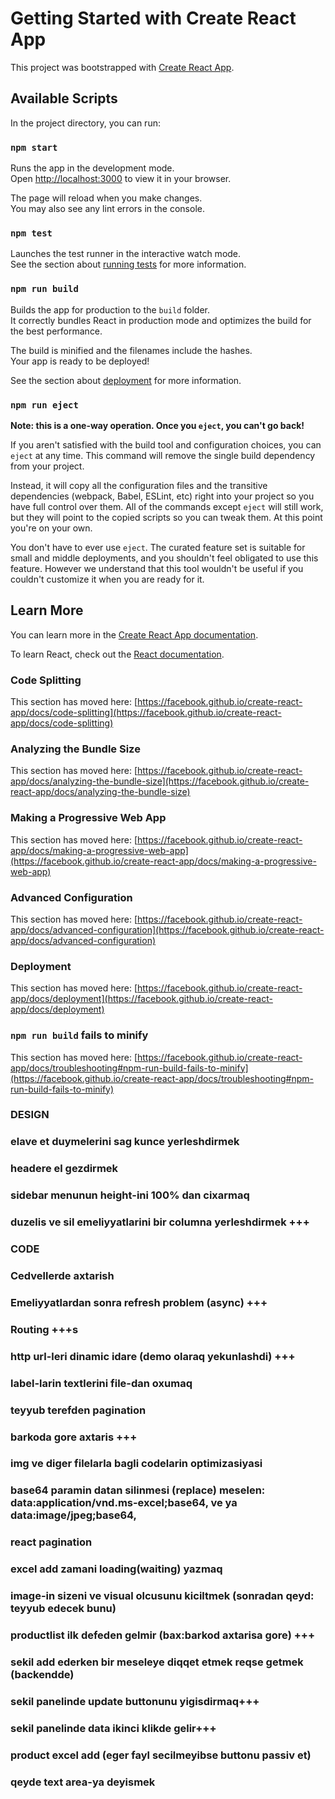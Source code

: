 # Getting Started with Create React App

This project was bootstrapped with [Create React App](https://github.com/facebook/create-react-app).

## Available Scripts

In the project directory, you can run:

### `npm start`

Runs the app in the development mode.\
Open [http://localhost:3000](http://localhost:3000) to view it in your browser.

The page will reload when you make changes.\
You may also see any lint errors in the console.

### `npm test`

Launches the test runner in the interactive watch mode.\
See the section about [running tests](https://facebook.github.io/create-react-app/docs/running-tests) for more information.

### `npm run build`

Builds the app for production to the `build` folder.\
It correctly bundles React in production mode and optimizes the build for the best performance.

The build is minified and the filenames include the hashes.\
Your app is ready to be deployed!

See the section about [deployment](https://facebook.github.io/create-react-app/docs/deployment) for more information.

### `npm run eject`

**Note: this is a one-way operation. Once you `eject`, you can't go back!**

If you aren't satisfied with the build tool and configuration choices, you can `eject` at any time. This command will remove the single build dependency from your project.

Instead, it will copy all the configuration files and the transitive dependencies (webpack, Babel, ESLint, etc) right into your project so you have full control over them. All of the commands except `eject` will still work, but they will point to the copied scripts so you can tweak them. At this point you're on your own.

You don't have to ever use `eject`. The curated feature set is suitable for small and middle deployments, and you shouldn't feel obligated to use this feature. However we understand that this tool wouldn't be useful if you couldn't customize it when you are ready for it.

## Learn More

You can learn more in the [Create React App documentation](https://facebook.github.io/create-react-app/docs/getting-started).

To learn React, check out the [React documentation](https://reactjs.org/).

### Code Splitting

This section has moved here: [https://facebook.github.io/create-react-app/docs/code-splitting](https://facebook.github.io/create-react-app/docs/code-splitting)

### Analyzing the Bundle Size

This section has moved here: [https://facebook.github.io/create-react-app/docs/analyzing-the-bundle-size](https://facebook.github.io/create-react-app/docs/analyzing-the-bundle-size)

### Making a Progressive Web App

This section has moved here: [https://facebook.github.io/create-react-app/docs/making-a-progressive-web-app](https://facebook.github.io/create-react-app/docs/making-a-progressive-web-app)

### Advanced Configuration

This section has moved here: [https://facebook.github.io/create-react-app/docs/advanced-configuration](https://facebook.github.io/create-react-app/docs/advanced-configuration)

### Deployment

This section has moved here: [https://facebook.github.io/create-react-app/docs/deployment](https://facebook.github.io/create-react-app/docs/deployment)

### `npm run build` fails to minify

This section has moved here: [https://facebook.github.io/create-react-app/docs/troubleshooting#npm-run-build-fails-to-minify](https://facebook.github.io/create-react-app/docs/troubleshooting#npm-run-build-fails-to-minify)

### DESIGN
###
### elave et duymelerini sag kunce yerleshdirmek
### headere el gezdirmek 
### sidebar menunun height-ini 100% dan cixarmaq
### duzelis ve sil emeliyyatlarini bir columna yerleshdirmek  +++

### CODE
### Cedvellerde axtarish
### Emeliyyatlardan sonra refresh problem (async) +++
### Routing +++s
### http url-leri dinamic idare (demo olaraq yekunlashdi) +++
### label-larin textlerini file-dan oxumaq
### teyyub terefden pagination
### barkoda gore axtaris +++
### img ve diger filelarla bagli codelarin optimizasiyasi 
### base64 paramin datan silinmesi (replace) meselen: data:application/vnd.ms-excel;base64, ve ya data:image/jpeg;base64,
### react pagination
### excel add zamani loading(waiting) yazmaq
### image-in sizeni ve visual olcusunu kiciltmek (sonradan qeyd: teyyub edecek bunu) 
### productlist ilk defeden gelmir (bax:barkod axtarisa gore) +++
### sekil add ederken bir meseleye diqqet etmek reqse getmek (backendde)
### sekil panelinde update buttonunu yigisdirmaq+++
### sekil panelinde data ikinci klikde gelir+++
### product excel add (eger fayl secilmeyibse buttonu passiv et)
### qeyde text area-ya deyismek
